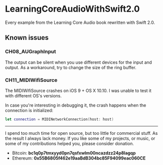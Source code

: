 # LearningCoreAudioWithSwift2.0

Every example from the Learning Core Audio book rewritten with Swift 2.0.




## Known issues


### CH08_AUGraphInput

The output can be silent when you use different devices for the input and output.
As a workaround, try to change the size of the ring buffer.


### CH11_MIDIWifiSource

The MIDIWifiSource crashes on iOS 9 + OS X 10.10. I was unable to test it with 
different OS's versions. 

In case you're interesting in debugging it, the crash happens when the connection 
is initialized:
```swift
let connection = MIDINetworkConnection(host: host)
```


---
I spend too much time for open source, but too little for commercial stuff. As
the result I always lack money. If you like some of my projects, or music, or
some of my contributions helped you, please consider donation.

- Bitcoin: **bc1q0p7tmxyyd0pn7qsfxwlm00ncazdzz24p8lagqp**
- Ethereum: **0x55B6805f462e19aaBdB304bc85F94099eac060CE**
